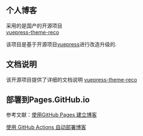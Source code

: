 ## 个人博客
采用的是国产的开源项目		
[vuepress-theme-reco](https://github.com/vuepress-reco/vuepress-theme-reco)

该项目是基于开源项目[vuepress](https://github.com/vuejs/vuepress)进行改造升级的.

## 文档说明
该开源项目提供了详细的文档说明
[vuepress-theme-reco](https://vuepress-theme-reco.recoluan.com/views/1.x/)

## 部署到Pages.GitHub.io
参考文献：[使用GitHub Pages 建立博客](https://blog.csdn.net/qq_39268193/article/details/86028884)

[使用 GitHub Actions 自动部署博客](https://vuepress-theme-reco.recoluan.com/views/other/github-actions.html)

